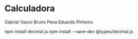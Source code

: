 # Calculadora

Gabriel Vasco
Bruno Pena
Eduardo Pinheiro

npm install decimal.js
npm install --save-dev @types/decimal.js
